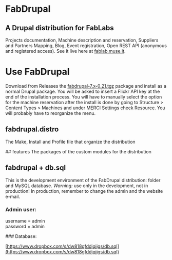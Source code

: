 FabDrupal
=========
## A Drupal distribution for FabLabs
Projects documentation, Machine description and reservation, Suppliers and Partners Mapping, Blog, Event registration, Open REST API (anonymous and registered access). See it live here at [fablab.muse.it](http://fablab.muse.it/).

# Use FabDrupal
Download from Releases the [fabdrupal-7.x-0.21.tgz](https://github.com/OpenP2PDesignOrg/FabDrupal/releases/download/v0.21/fabdrupal-7.x-0.21.tgz) package and install as a normal Drupal package. You will be asked to insert a Flickr API key at the end of the installation process. You will have to manually select the option for the machine reservation after the install is done by going to Structure &gt; Content Types &gt; Machines and under MERCI Settings check Resource.
You will probably have to reorganize the menu.

## fabdrupal.distro
The Make, Install and Profile file that organize the distribution

## features
The packages of the custom modules for the distribution

## fabdrupal + db.sql
This is the development environment of the FabDrupal distribution: folder and MySQL database.
*Warning:* use only in the development, not in production! In production, remember to change the admin and the website e-mail.

### Admin user:

username = admin<br>
password = admin<br>


### Database:

[https://www.dropbox.com/s/dw818gfddjqjjgs/db.sql](https://www.dropbox.com/s/dw818gfddjqjjgs/db.sql)
